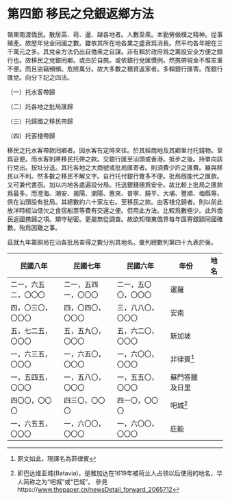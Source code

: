 # 第四節    移民之兌銀返鄉方法

嶺東南渡僑民。散居英、荷、暹、越各地者。人數至衆。本勤勞儉樸之精神。從事殖產。故歷年兌金囘國之數。雖依其所在地各業之盛衰爲消長。然平均各年總在三千萬元之多。其兌金方法仍出自僑衆之自謀。非有賴於政府爲之籌設安全方便之銀行也。故移民之兌銀囘鄕。或由於自携。或依銀行兌匯慣例。然携帶現金不惟笨重不便。而且盜竊頻頻。危險萬分。故大多數之積資返家者。多賴銀行匯寄。而銀行匯兌。向分下記之四法。

（一）托水客帶歸

（二）託各地之批局匯歸

（三）托歸國之移民帶歸

（四）托客棧帶歸

移民之托水客帶款囘鄕者。因水客有定時來往。於其經商地及其鄕里付托錢物。至爲妥便。而水客則將移民托帶之款。交銀行匯至汕頭或香港。抵步之後。持單向該行兌出。按址分送。其托各地之大商號或批局匯寄者。則須費少許之匯費。雖與移民以不利。然多數之移民不解文字。自行托付銀行實多不便。批局旣能代之匯款。又可兼代書函。加以内地各處遍設分局。托送銀錢極爲安全。故比較上批局之匯款爲最多。而澄海、潮安、揭陽、潮陽、惠來、普寧、饒平、大埔、豐順、梅縣等。俱在汕頭設有批局。其總數約六十家左右。至移民之款。由客棧兌歸者。則以前此放洋時經汕借欠之食宿船票等費有交還之便。但用此方法。比較爲數極少。此外僑民返國携歸之項。類守秘密。更屬無從調查。故欲知嶺東僑界每年匯寄銀額囘國確數。殆爲困難之事。

茲就九年籌餉局在汕各批局查得之數分別其地名。彙列總數列第四十九表於後。

| 民國八年             | 民國七年             | 民國六年             | 年份           | 地名 |
|----------------------|----------------------|----------------------|----------------|------|
| 二一，六五二，〇〇〇 | 二一，五四一，〇〇〇 | 二一，五〇〇，〇〇〇 | 暹羅           |      |
| 四，〇三〇，〇〇〇   | 四，〇四〇，〇〇〇   | 三，八八〇，〇〇〇   | 安南           |      |
| 五，七二五，〇〇〇   | 五，五九〇，〇〇〇   | 五，六二〇，〇〇〇   | 新加坡         |      |
| 一，六三五，〇〇〇   | 一，六五〇，〇〇〇   | 一，六〇〇，〇〇〇   | 非律賓[^1]    |      |
| 一，五四五，〇〇〇   | 一，五八〇，〇〇〇   | 一，五五〇，〇〇〇   | 蘇門答臘及日里 |      |
| 四〇〇，〇〇〇       | 四三〇，〇〇〇       | 四一〇，〇〇〇       | 吧城[^2]      |      |
| 一，六五五，〇〇〇   | 一，六〇〇，〇〇〇   | 一，六〇〇，〇〇〇   | 庇能           |      ||

[^1]: 原文如此，現譯名為菲律賓

[^2]: 即巴达维亚城(Batavia)，是雅加达在1619年被荷兰人占领以后使用的地名，华人简称之为“吧城”或“巴城”。
參見https://www.thepaper.cn/newsDetail_forward_2065712